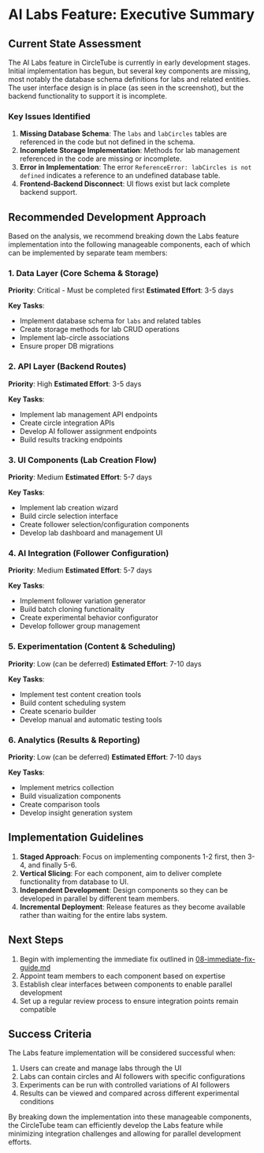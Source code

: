 # AI Labs Feature: Executive Summary

## Current State Assessment

The AI Labs feature in CircleTube is currently in early development stages. Initial implementation has begun, but several key components are missing, most notably the database schema definitions for labs and related entities. The user interface design is in place (as seen in the screenshot), but the backend functionality to support it is incomplete.

### Key Issues Identified

1. **Missing Database Schema**: The `labs` and `labCircles` tables are referenced in the code but not defined in the schema.
2. **Incomplete Storage Implementation**: Methods for lab management referenced in the code are missing or incomplete.
3. **Error in Implementation**: The error `ReferenceError: labCircles is not defined` indicates a reference to an undefined database table.
4. **Frontend-Backend Disconnect**: UI flows exist but lack complete backend support.

## Recommended Development Approach

Based on the analysis, we recommend breaking down the Labs feature implementation into the following manageable components, each of which can be implemented by separate team members:

### 1. Data Layer (Core Schema & Storage)

**Priority**: Critical - Must be completed first
**Estimated Effort**: 3-5 days

**Key Tasks**:
- Implement database schema for `labs` and related tables
- Create storage methods for lab CRUD operations
- Implement lab-circle associations
- Ensure proper DB migrations

### 2. API Layer (Backend Routes)

**Priority**: High
**Estimated Effort**: 3-5 days

**Key Tasks**:
- Implement lab management API endpoints
- Create circle integration APIs
- Develop AI follower assignment endpoints
- Build results tracking endpoints

### 3. UI Components (Lab Creation Flow)

**Priority**: Medium
**Estimated Effort**: 5-7 days

**Key Tasks**:
- Implement lab creation wizard
- Build circle selection interface
- Create follower selection/configuration components
- Develop lab dashboard and management UI

### 4. AI Integration (Follower Configuration)

**Priority**: Medium
**Estimated Effort**: 5-7 days

**Key Tasks**:
- Implement follower variation generator
- Build batch cloning functionality
- Create experimental behavior configurator
- Develop follower group management

### 5. Experimentation (Content & Scheduling)

**Priority**: Low (can be deferred)
**Estimated Effort**: 7-10 days

**Key Tasks**:
- Implement test content creation tools
- Build content scheduling system
- Create scenario builder
- Develop manual and automatic testing tools

### 6. Analytics (Results & Reporting)

**Priority**: Low (can be deferred)
**Estimated Effort**: 7-10 days

**Key Tasks**:
- Implement metrics collection
- Build visualization components
- Create comparison tools
- Develop insight generation system

## Implementation Guidelines

1. **Staged Approach**: Focus on implementing components 1-2 first, then 3-4, and finally 5-6.
2. **Vertical Slicing**: For each component, aim to deliver complete functionality from database to UI.
3. **Independent Development**: Design components so they can be developed in parallel by different team members.
4. **Incremental Deployment**: Release features as they become available rather than waiting for the entire labs system.

## Next Steps

1. Begin with implementing the immediate fix outlined in [08-immediate-fix-guide.md](08-immediate-fix-guide.md)
2. Appoint team members to each component based on expertise
3. Establish clear interfaces between components to enable parallel development
4. Set up a regular review process to ensure integration points remain compatible

## Success Criteria

The Labs feature implementation will be considered successful when:

1. Users can create and manage labs through the UI
2. Labs can contain circles and AI followers with specific configurations
3. Experiments can be run with controlled variations of AI followers
4. Results can be viewed and compared across different experimental conditions

By breaking down the implementation into these manageable components, the CircleTube team can efficiently develop the Labs feature while minimizing integration challenges and allowing for parallel development efforts.